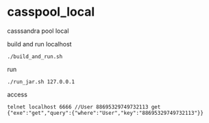 casspool_local
==============

casssandra pool local

build and run localhost

`
./build_and_run.sh
`

run

`
./run_jar.sh 127.0.0.1
`

access

`
telnet localhost 6666
//User 88695329749732113 get
{"exe":"get","query":{"where":"User","key":"88695329749732113"}}
`
